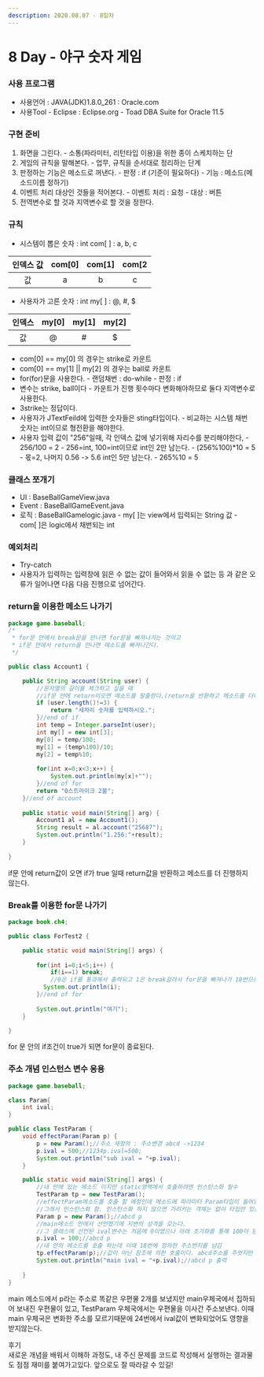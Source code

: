 ```yaml
---
description: 2020.08.07 - 8일차
---
```


# 8 Day - 야구 숫자 게임

### 사용 프로그램

* 사용언어 : JAVA\(JDK\)1.8.0\_261 : Oracle.com
* 사용Tool  - Eclipse : Eclipse.org - Toad DBA Suite for Oracle 11.5

### 구현 준비

1. 화면을 그린다. - 소통\(파라미터, 리턴타입 이용\)을 위한 종이 스케치하는 단
2. 게임의 규칙을 말해본다. - 업무, 규칙을 순서대로 정리하는 단계
3. 판정하는 기능은 메소드로 꺼낸다. - 판정 : if \(기준이 필요하다\) - 기능 : 메소드\(메소드이름 정하기\) 
4. 이벤트 처리 대상인 것들을 적어본다. - 이벤트 처리 : 요청 - 대상 : 버튼
5. 전역변수로 할 것과 지역변수로 할 것을 정한다.

### 규칙

* 시스템이 뽑은 숫자 : int com\[ \]  : a, b, c

| 인덱스 값 | com\[0\] | com\[1\] | com\[2 |
| :---: | :---: | :---: | :---: |
| 값 | a | b | c |

* 사용자가 고른 숫자 : int my\[ \]  : @, \#, $ 

| 인덱스  | my\[0\] | my\[1\] | my\[2\] |
| :---: | :---: | :---: | :---: |
| 값 | @ | \# | $ |

* com\[0\] == my\[0\] 의 경우는 strike로 카운트
* com\[0\] == my\[1\] \|\| my\[2\] 의 경우는 ball로 카운트
* for\(for\)문을 사용한다. - 랜덤채번 : do-while - 판정 : if
* 변수는 strike, ball이다 - 카운트가 진행 횟수마다 변화해야하므로 둘다 지역변수로 사용한다.
* 3strike는 정답이다.
* 사용자가 JTextFeild에 입력한 숫자들은 sting타입이다. - 비교하는 시스템 채번 숫자는 int이므로 형전환을 해야한다.
* 사용자 입력 값이 "256"일때, 각 인덱스 값에 넣기위해 자리수를 분리해야한다, - 256/100 = 2 - 256=int, 100=int이므로 int인 2만 남는다. - \(256%100\)\*10 = 5 - 몫=2, 나머지 0.56 -&gt; 5.6 int인 5만 남는다. - 265%10 = 5

### 클래스 쪼개기

* UI       : BaseBallGameView.java
* Event : BaseBallGameEvent.java
* 로직  : BaseBallGamelogic.java - my\[ \]는 view에서 입력되는 String 값 - com\[ \]은 logic에서 채번되는 int  

### 예외처리

* Try-catch
* 사용자가 입력하는 입력창에 읽은 수 없는 값이 들어와서 읽을 수 없는 등 과 같은 오류가 일어나면 다음 다음 진행으로 넘어간다.

### return을 이용한 메소드 나가기

```java
package game.baseball;
/*
 * for문 안에서 break문을 만나면 for문을 빠져나가는 것이고
 * if문 안에서 return을 만나면 메소드를 빠져나간다.
 */

public class Account1 {

	public String account(String user) {
		//문자열의 길이를 체크하고 싶을 때
		//if문 안에 return이오면 메소드를 탈출한다.(return을 반환하고 메소드를 더이상 진행하지 않는다.)
		if (user.length()!=3) {
			return "세자리 숫자를 입력하시오.";
		}//end of if		
		int temp = Integer.parseInt(user);
		int my[] = new int[3];
		my[0] = temp/100;
		my[1] = (temp%100)/10;
		my[2] = temp%10;
		 
		for(int x=0;x<3;x++) {
			System.out.println(my[x]+"");
		}//end of for
		return "0스트라이크 2볼";
	}//end of account 
	
	public static void main(String[] arg) {
		Account1 al = new Account1();
		String result = al.account("25687");
		System.out.println("1.256:"+result);
	}
	
}

```

if문 안에 return값이 오면 if가 true 일때 return값을 반환하고 메소드를 더 진행하지 않는다.

### Break를 이용한 for문 나가기

```java
package book.ch4;

public class ForTest2 {

	public static void main(String[] args) {
		
		for(int i=0;i<5;i++) {
			if(i==1) break;
			//0은 if를 통과해서 출력되고 1은 break걸려서 for문을 빠져나가 10번으로 진행된다.
		  System.out.println(i);
		}//end of for
		
		System.out.println("여기");
	}

}

```

for 문 안의 if조건이 true가 되면 for문이 종료된다.

### 주소 개념 인스턴스 변수 응용

```java
package game.baseball;

class Param{
	int ival;
}

public class TestParam {
	void effectParam(Param p) {
		p = new Param();//주소 재정의 : 주소변경 abcd ->1234
		p.ival = 500;//1234p.ival=500;
		System.out.println("sub ival = "+p.ival);
	}

	public static void main(String[] args) {
		//내 안에 있는 메소드 이지만 static영역에서 호출하려면 인스턴스화 필수
		TestParam tp = new TestParam();
		//effectParam메소드를 호출 할 예정인데 메소드에 파라미터 Param타입이 들어있음.
		//그래서 인스턴스화 함. 인스턴스화 하지 않으면 가리키는 객체는 없이 타입만 있는 것이다.
		Param p = new Param();//abcd p
		//main메소드 안에서 선언했기에 지변의 성격을 갖는다.
		//그 클래스에 선언된 ival변수는 처음에 0이였으나 아래 초기화를 통해 100이 담겼다.
		p.ival = 100;//abcd p
		//내 안의 메소드를 호출 하는데 이때 18번에 정의한 주소번지를 넘김
		tp.effectParam(p);//값이 아닌 참조에 의한 호출이다. abcd주소를 주엇지만 1234로 이사를감
		System.out.println("main ival = "+p.ival);//abcd p 출력
 
	}
}
```

main 메소드에서 p라는 주소로 똑같은 우편물 2개를 보냈지만 main우체국에서 집하되어 보내진 우편물이 있고, TestParam 우체국에서는 우편물을 이사간 주소보낸다. 이때 main 우체국은 변화한 주소를 모르기때문에 24번에서 ival값이 변화되었어도 영향을 받지않는다. 

후기  
새로운 개념을 배워서 이해하 과정도, 내 주신 문제를 코드로 작성해서 실행하는 결과물도 점점 재미를 붙여가고있다. 앞으로도 잘 따라갈 수 있길!

